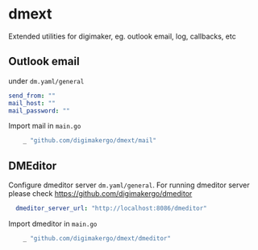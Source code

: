 # dmext
Extended utilities for digimaker, eg. outlook email, log, callbacks, etc

## Outlook email
under `dm.yaml/general`
```yaml
send_from: ""
mail_host: ""
mail_password: ""
```

Import mail in `main.go`
```go
	_ "github.com/digimakergo/dmext/mail"
```

## DMEditor
Configure dmeditor server `dm.yaml/general`. For running dmeditor server please check https://github.com/digimakergo/dmeditor
```yaml
  dmeditor_server_url: "http://localhost:8086/dmeditor"
```


Import dmeditor in `main.go`
```go
	_ "github.com/digimakergo/dmext/dmeditor"
```